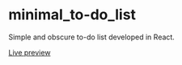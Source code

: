# minimal_to-do_list

Simple and obscure to-do list developed in React.

[Live preview](https://rojaslabs.github.io/minimal_to-do_list/)
